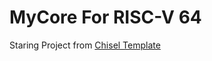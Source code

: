 MyCore For RISC-V 64
=======================
Staring Project from [Chisel Template](https://github.com/freechipsproject/chisel-template)

